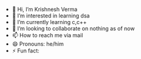 - 👋 Hi, I’m Krishnesh Verma
- 👀 I’m interested in learning dsa
- 🌱 I’m currently learning c,c++
- 💞️ I’m looking to collaborate on nothing as of now 
- 📫 How to reach me via mail
- 😄 Pronouns: he/him
- ⚡ Fun fact: 

<!---
God1641/God1641 is a ✨ special ✨ repository because its `README.md` (this file) appears on your GitHub profile.
You can click the Preview link to take a look at your changes.
--->
